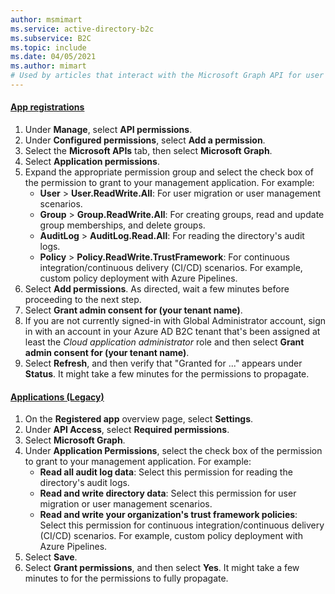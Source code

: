 ```yaml
---
author: msmimart
ms.service: active-directory-b2c
ms.subservice: B2C
ms.topic: include
ms.date: 04/05/2021
ms.author: mimart
# Used by articles that interact with the Microsoft Graph API for user object manipulation.
---
```


#### [App registrations](#tab/app-reg-ga/) 

1. Under **Manage**, select **API permissions**.
1. Under **Configured permissions**, select **Add a permission**.
1. Select the **Microsoft APIs** tab, then select **Microsoft Graph**.
1. Select **Application permissions**.
1. Expand the appropriate permission group and select the check box of the permission to grant to your management application. For example:
    * **User** > **User.ReadWrite.All**: For user migration or user management scenarios.
    * **Group** > **Group.ReadWrite.All**: For creating groups, read and update group memberships, and delete groups.
    * **AuditLog** > **AuditLog.Read.All**: For reading the directory's audit logs.
    * **Policy** > **Policy.ReadWrite.TrustFramework**: For continuous integration/continuous delivery (CI/CD) scenarios. For example, custom policy deployment with Azure Pipelines.
1. Select **Add permissions**. As directed, wait a few minutes before proceeding to the next step.
1. Select **Grant admin consent for (your tenant name)**.
1. If you are not currently signed-in with Global Administrator account, sign in with an account in your Azure AD B2C tenant that's been assigned at least the *Cloud application administrator* role and then select **Grant admin consent for (your tenant name)**.
1. Select **Refresh**, and then verify that "Granted for ..." appears under **Status**. It might take a few minutes for the permissions to propagate.

#### [Applications (Legacy)](#tab/applications-legacy/)

1. On the **Registered app** overview page, select **Settings**.
1. Under **API Access**, select **Required permissions**.
1. Select **Microsoft Graph**.
1. Under **Application Permissions**, select the check box of the permission to grant to your management application. For example:
    * **Read all audit log data**: Select this permission for reading the directory's audit logs.
    * **Read and write directory data**: Select this permission for user migration or user management scenarios.
    * **Read and write your organization's trust framework policies**: Select this permission for continuous integration/continuous delivery (CI/CD) scenarios. For example, custom policy deployment with Azure Pipelines.
1. Select **Save**.
1. Select **Grant permissions**, and then select **Yes**. It might take a few minutes to for the permissions to fully propagate.
